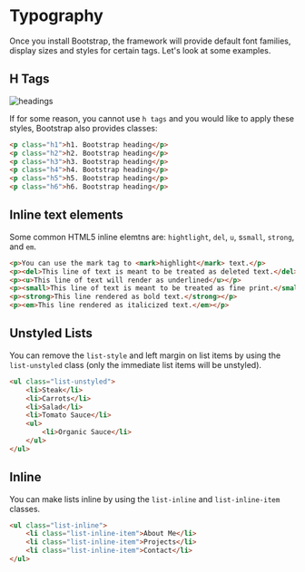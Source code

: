 # Typography

Once you install Bootstrap, the framework will provide default font families, display sizes and styles for certain tags. Let's look at some examples.

## H Tags

![headings](https://s3.amazonaws.com/General_V88/boomyeah2015/codingdojo/curriculum/content/chapter/headings.png)


If for some reason, you cannot use `h tags` and you would like to apply these styles, Bootstrap also provides classes:

```html
<p class="h1">h1. Bootstrap heading</p>
<p class="h2">h2. Bootstrap heading</p>
<p class="h3">h3. Bootstrap heading</p>
<p class="h4">h4. Bootstrap heading</p>
<p class="h5">h5. Bootstrap heading</p>
<p class="h6">h6. Bootstrap heading</p>
```

## Inline text elements

Some common HTML5 inline  elemtns are: `hightlight`, `del`, `u`, s`small`, `strong`, and `em`.

```html
<p>You can use the mark tag to <mark>highlight</mark> text.</p>
<p><del>This line of text is meant to be treated as deleted text.</del></p>
<p><u>This line of text will render as underlined</u></p>
<p><small>This line of text is meant to be treated as fine print.</small></p>
<p><strong>This line rendered as bold text.</strong></p>
<p><em>This line rendered as italicized text.</em></p>
```

## Unstyled Lists

You can remove the `list-style` and left margin on list items by using the `list-unstyled` class (only the immediate list items will be unstyled).

```html
<ul class="list-unstyled">
    <li>Steak</li>
    <li>Carrots</li>
    <li>Salad</li>
    <li>Tomato Sauce</li>
    <ul>
        <li>Organic Sauce</li>
    </ul>
</ul>
```

## Inline

You can make lists inline by using the `list-inline` and `list-inline-item` classes.

```html
<ul class="list-inline">
    <li class="list-inline-item">About Me</li>
    <li class="list-inline-item">Projects</li>
    <li class="list-inline-item">Contact</li>
</ul>
```